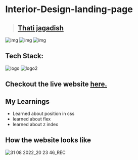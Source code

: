 # Interior-Design-landing-page
> ## [Thati jagadish](https://vercel.com/jagadishthati/protfolio/FjwQK34X5QWvNMRANtgv5rXq6wNZ)

![img](https://img.shields.io/badge/Deployed-yes-green) ![img](https://img.shields.io/badge/Responsive-yes-green) ![img](https://img.shields.io/badge/Time--taken-8%20hrs-green)

 ## Tech Stack:
 ![logo](https://camo.githubusercontent.com/5bcb7cda967deb354d2abb58d21c13144d67ddbb706201f1541de2ffd4e2f46b/68747470733a2f2f696d672e736869656c64732e696f2f62616467652f68746d6c2d3336373041303f7374796c653d666f722d7468652d6261646765266c6f676f3d68746d6c35266c6f676f436f6c6f723d7768697465)
 ![logo2](https://camo.githubusercontent.com/e7cb3fc3ebe0810ae2e44dd335f0b12714a39fc6de9d883d213b5cfbfa9a2b02/68747470733a2f2f696d672e736869656c64732e696f2f62616467652f4353532d2532333465613934622e7376673f7374796c653d666f722d7468652d6261646765266c6f676f3d63737333266c6f676f436f6c6f723d7768697465)
 
 ## Checkout the live website [here.](https://web-design-tau.vercel.app/)
 
 ## My Learnings
 - Learned about position in css
 - learned about flex
 - learned about z index
 
 ## How the website looks like 
 ![31 08 2022_20 23 46_REC](https://user-images.githubusercontent.com/103732075/187710259-4fb78047-ddc2-4470-a29a-15b1f3844ae4.png)
